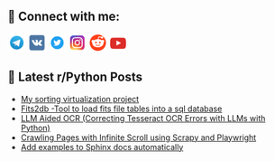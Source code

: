 ## 🔎 Connect with me:
[<img src="https://github.com/bullbesh/bullbesh/blob/main/images/Telegram.png" width="32" height="32" />](https://t.me/bullbesh)
[<img src="https://github.com/bullbesh/bullbesh/blob/main/images/VK.png" width="32" height="32" />](https://vk.com/bullbesh)
[<img src="https://github.com/bullbesh/bullbesh/blob/main/images/Twitter.png" width="32" height="32" />](https://twitter.com/bullbesh1)
[<img src="https://github.com/bullbesh/bullbesh/blob/main/images/Instagram.png" width="32" height="32" />](https://www.instagram.com/bullbesh)
[<img src="https://github.com/bullbesh/bullbesh/blob/main/images/Reddit.png" width="32" height="32" />](https://www.reddit.com/user/bullbesh)
[<img src="https://github.com/bullbesh/bullbesh/blob/main/images/YouTube.png" width="32" height="32" />](https://www.youtube.com/channel/UCtfjRs6uzgq5mfm8S06WTcg)

## 📕 Latest r/Python Posts
<!-- BLOG-POST-LIST:START -->
- [My sorting virtualization project](https://www.reddit.com/r/Python/comments/1eod7m2/my_sorting_virtualization_project/)
- [Fits2db -Tool to load fits file tables into a sql database](https://www.reddit.com/r/Python/comments/1eoa7ir/fits2db_tool_to_load_fits_file_tables_into_a_sql/)
- [LLM Aided OCR &lpar;Correcting Tesseract OCR Errors with LLMs with Python&rpar;](https://www.reddit.com/r/Python/comments/1eo6dxz/llm_aided_ocr_correcting_tesseract_ocr_errors/)
- [Crawling Pages with Infinite Scroll using Scrapy and Playwright](https://www.reddit.com/r/Python/comments/1eo2yry/crawling_pages_with_infinite_scroll_using_scrapy/)
- [Add examples to Sphinx docs automatically](https://www.reddit.com/r/Python/comments/1eo0yie/add_examples_to_sphinx_docs_automatically/)
<!-- BLOG-POST-LIST:END -->
